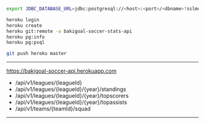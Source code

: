 ```bash
export JDBC_DATABASE_URL=jdbc:postgresql://<host>:<port>/<dbname>?sslmode=require&user=<username>&password=<password>

heroku login
heroku create
heroku git:remote -a bakigoal-soccer-stats-api
heroku pg:info
heroku pg:psql

git push heroku master
```
---
https://bakigoal-soccer-api.herokuapp.com

- /api/v1/leagues/{leagueId}
- /api/v1/leagues/{leagueId}/{year}/standings
- /api/v1/leagues/{leagueId}/{year}/topscorers
- /api/v1/leagues/{leagueId}/{year}/topassists
- /api/v1/teams/{teamId}/squad

---
